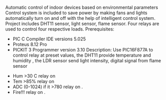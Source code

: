 Automatic control of indoor devices based on environmental parameters
Control system is included to save power by making fans and lights automatically turn on and off with the help of intelligent control system.
Project includes DHT11 sensor, light sensor, flame sensor. Four relays are used to control four respective loads.
Prerequisites:
- PIC C Compiler 
   IDE versions 5.025
- Proteus 8.12 Pro
- PICKIT 3 Programmer version 3.10
Description:
Use PIC16F877A to control relay at preset values, the DHT11 provide temperature and humidity , the LDR sensor send light intensity, digital signal from flame sensor
+ Hum >30 C relay on 
+ Tem >85%  relay on 
+ ADC (0-1024) if it >780 relay on .
+ Fire!!!  relay on .
